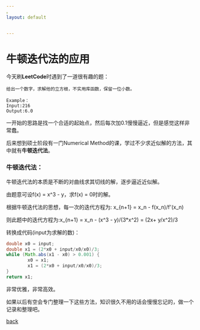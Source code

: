 ```yaml
---
。
layout: default


---
```


# 牛顿迭代法的应用

今天刷**LeetCode**时遇到了一道很有趣的题：

```
给出一个数字，求解他的立方根，不实用库函数，保留一位小数。

Example：
Input:216
Output:6.0
```

一开始的思路是找一个合适的起始点，然后每次加0.1慢慢逼近，但是感觉这样非常蠢。

后来想到硕士阶段有一门Numerical Method的课，学过不少求近似解的方法，其中就有**牛顿迭代法**。

### 牛顿迭代法：

牛顿迭代法的本质是不断的对曲线求其切线的解，逐步逼近近似解。

由题意可设f(x) = x^3 - y，求f(x) = 0时的解。

根据牛顿迭代法的思想，每一次的迭代方程为: x_{n+1} = x_n - f(x_n)/f'(x_n)

则此题中的迭代方程为:x_{n+1} = x_n - (x^3 - y)/(3*x^2) = (2x+ y/x^2)/3

转换成代码(input为求解的数)：

```java
double x0 = input;
double x1 = (2*x0 + input/x0/x0)/3;
while (Math.abs(x1 - x0) > 0.001) {
		x0 = x1;
		x1 = (2*x0 + input/x0/x0)/3;
}
return x1;
```

非常优雅，非常高效。

如果以后有空会专门整理一下这些方法，知识很久不用的话会慢慢忘记的，做一个记录和整理吧。

[back](../)
